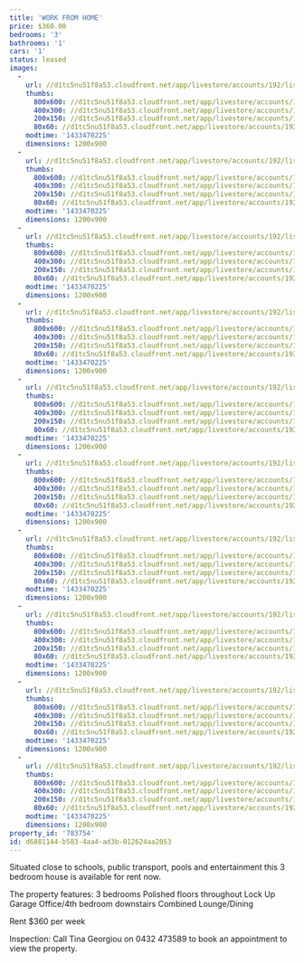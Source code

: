 ```yaml
---
title: 'WORK FROM HOME'
price: $360.00
bedrooms: '3'
bathrooms: '1'
cars: '1'
status: leased
images:
  -
    url: //d1tc5nu51f8a53.cloudfront.net/app/livestore/accounts/192/listings/376545/images/Front-3-_9189096447_20150605120922.jpg
    thumbs:
      800x600: //d1tc5nu51f8a53.cloudfront.net/app/livestore/accounts/192/listings/376545/images/Front-3-_9189096447_20150605120922_800x600.jpg
      400x300: //d1tc5nu51f8a53.cloudfront.net/app/livestore/accounts/192/listings/376545/images/Front-3-_9189096447_20150605120922_400x300.jpg
      200x150: //d1tc5nu51f8a53.cloudfront.net/app/livestore/accounts/192/listings/376545/images/Front-3-_9189096447_20150605120922_200x150.jpg
      80x60: //d1tc5nu51f8a53.cloudfront.net/app/livestore/accounts/192/listings/376545/images/Front-3-_9189096447_20150605120922_80x60.jpg
    modtime: '1433470225'
    dimensions: 1200x900
  -
    url: //d1tc5nu51f8a53.cloudfront.net/app/livestore/accounts/192/listings/376545/images/Back-1-_8632529518_20150605120926.jpg
    thumbs:
      800x600: //d1tc5nu51f8a53.cloudfront.net/app/livestore/accounts/192/listings/376545/images/Back-1-_8632529518_20150605120926_800x600.jpg
      400x300: //d1tc5nu51f8a53.cloudfront.net/app/livestore/accounts/192/listings/376545/images/Back-1-_8632529518_20150605120926_400x300.jpg
      200x150: //d1tc5nu51f8a53.cloudfront.net/app/livestore/accounts/192/listings/376545/images/Back-1-_8632529518_20150605120926_200x150.jpg
      80x60: //d1tc5nu51f8a53.cloudfront.net/app/livestore/accounts/192/listings/376545/images/Back-1-_8632529518_20150605120926_80x60.jpg
    modtime: '1433470225'
    dimensions: 1200x900
  -
    url: //d1tc5nu51f8a53.cloudfront.net/app/livestore/accounts/192/listings/376545/images/Bedroom1-2-_1562826703_20150605120930.jpg
    thumbs:
      800x600: //d1tc5nu51f8a53.cloudfront.net/app/livestore/accounts/192/listings/376545/images/Bedroom1-2-_1562826703_20150605120930_800x600.jpg
      400x300: //d1tc5nu51f8a53.cloudfront.net/app/livestore/accounts/192/listings/376545/images/Bedroom1-2-_1562826703_20150605120930_400x300.jpg
      200x150: //d1tc5nu51f8a53.cloudfront.net/app/livestore/accounts/192/listings/376545/images/Bedroom1-2-_1562826703_20150605120930_200x150.jpg
      80x60: //d1tc5nu51f8a53.cloudfront.net/app/livestore/accounts/192/listings/376545/images/Bedroom1-2-_1562826703_20150605120930_80x60.jpg
    modtime: '1433470225'
    dimensions: 1200x900
  -
    url: //d1tc5nu51f8a53.cloudfront.net/app/livestore/accounts/192/listings/376545/images/Bedroom2-2-_6003828864_20150605120934.jpg
    thumbs:
      800x600: //d1tc5nu51f8a53.cloudfront.net/app/livestore/accounts/192/listings/376545/images/Bedroom2-2-_6003828864_20150605120934_800x600.jpg
      400x300: //d1tc5nu51f8a53.cloudfront.net/app/livestore/accounts/192/listings/376545/images/Bedroom2-2-_6003828864_20150605120934_400x300.jpg
      200x150: //d1tc5nu51f8a53.cloudfront.net/app/livestore/accounts/192/listings/376545/images/Bedroom2-2-_6003828864_20150605120934_200x150.jpg
      80x60: //d1tc5nu51f8a53.cloudfront.net/app/livestore/accounts/192/listings/376545/images/Bedroom2-2-_6003828864_20150605120934_80x60.jpg
    modtime: '1433470225'
    dimensions: 1200x900
  -
    url: //d1tc5nu51f8a53.cloudfront.net/app/livestore/accounts/192/listings/376545/images/Kitchen-7-_376097667_20150605120940.jpg
    thumbs:
      800x600: //d1tc5nu51f8a53.cloudfront.net/app/livestore/accounts/192/listings/376545/images/Kitchen-7-_376097667_20150605120940_800x600.jpg
      400x300: //d1tc5nu51f8a53.cloudfront.net/app/livestore/accounts/192/listings/376545/images/Kitchen-7-_376097667_20150605120940_400x300.jpg
      200x150: //d1tc5nu51f8a53.cloudfront.net/app/livestore/accounts/192/listings/376545/images/Kitchen-7-_376097667_20150605120940_200x150.jpg
      80x60: //d1tc5nu51f8a53.cloudfront.net/app/livestore/accounts/192/listings/376545/images/Kitchen-7-_376097667_20150605120940_80x60.jpg
    modtime: '1433470225'
    dimensions: 1200x900
  -
    url: //d1tc5nu51f8a53.cloudfront.net/app/livestore/accounts/192/listings/376545/images/Living-6-_822351398_20150605120944.jpg
    thumbs:
      800x600: //d1tc5nu51f8a53.cloudfront.net/app/livestore/accounts/192/listings/376545/images/Living-6-_822351398_20150605120944_800x600.jpg
      400x300: //d1tc5nu51f8a53.cloudfront.net/app/livestore/accounts/192/listings/376545/images/Living-6-_822351398_20150605120944_400x300.jpg
      200x150: //d1tc5nu51f8a53.cloudfront.net/app/livestore/accounts/192/listings/376545/images/Living-6-_822351398_20150605120944_200x150.jpg
      80x60: //d1tc5nu51f8a53.cloudfront.net/app/livestore/accounts/192/listings/376545/images/Living-6-_822351398_20150605120944_80x60.jpg
    modtime: '1433470225'
    dimensions: 1200x900
  -
    url: //d1tc5nu51f8a53.cloudfront.net/app/livestore/accounts/192/listings/376545/images/Living-2_3507388295_20150605120947.jpg
    thumbs:
      800x600: //d1tc5nu51f8a53.cloudfront.net/app/livestore/accounts/192/listings/376545/images/Living-2_3507388295_20150605120947_800x600.jpg
      400x300: //d1tc5nu51f8a53.cloudfront.net/app/livestore/accounts/192/listings/376545/images/Living-2_3507388295_20150605120947_400x300.jpg
      200x150: //d1tc5nu51f8a53.cloudfront.net/app/livestore/accounts/192/listings/376545/images/Living-2_3507388295_20150605120947_200x150.jpg
      80x60: //d1tc5nu51f8a53.cloudfront.net/app/livestore/accounts/192/listings/376545/images/Living-2_3507388295_20150605120947_80x60.jpg
    modtime: '1433470225'
    dimensions: 1200x900
  -
    url: //d1tc5nu51f8a53.cloudfront.net/app/livestore/accounts/192/listings/376545/images/Living3_9263624791_20150605120950.jpg
    thumbs:
      800x600: //d1tc5nu51f8a53.cloudfront.net/app/livestore/accounts/192/listings/376545/images/Living3_9263624791_20150605120950_800x600.jpg
      400x300: //d1tc5nu51f8a53.cloudfront.net/app/livestore/accounts/192/listings/376545/images/Living3_9263624791_20150605120950_400x300.jpg
      200x150: //d1tc5nu51f8a53.cloudfront.net/app/livestore/accounts/192/listings/376545/images/Living3_9263624791_20150605120950_200x150.jpg
      80x60: //d1tc5nu51f8a53.cloudfront.net/app/livestore/accounts/192/listings/376545/images/Living3_9263624791_20150605120950_80x60.jpg
    modtime: '1433470225'
    dimensions: 1200x900
  -
    url: //d1tc5nu51f8a53.cloudfront.net/app/livestore/accounts/192/listings/376545/images/Downstairs_1009583170_20150605120936.jpg
    thumbs:
      800x600: //d1tc5nu51f8a53.cloudfront.net/app/livestore/accounts/192/listings/376545/images/Downstairs_1009583170_20150605120936_800x600.jpg
      400x300: //d1tc5nu51f8a53.cloudfront.net/app/livestore/accounts/192/listings/376545/images/Downstairs_1009583170_20150605120936_400x300.jpg
      200x150: //d1tc5nu51f8a53.cloudfront.net/app/livestore/accounts/192/listings/376545/images/Downstairs_1009583170_20150605120936_200x150.jpg
      80x60: //d1tc5nu51f8a53.cloudfront.net/app/livestore/accounts/192/listings/376545/images/Downstairs_1009583170_20150605120936_80x60.jpg
    modtime: '1433470225'
    dimensions: 1200x900
  -
    url: //d1tc5nu51f8a53.cloudfront.net/app/livestore/accounts/192/listings/376545/images/Bath-1-_1666731694_20150605120928.jpg
    thumbs:
      800x600: //d1tc5nu51f8a53.cloudfront.net/app/livestore/accounts/192/listings/376545/images/Bath-1-_1666731694_20150605120928_800x600.jpg
      400x300: //d1tc5nu51f8a53.cloudfront.net/app/livestore/accounts/192/listings/376545/images/Bath-1-_1666731694_20150605120928_400x300.jpg
      200x150: //d1tc5nu51f8a53.cloudfront.net/app/livestore/accounts/192/listings/376545/images/Bath-1-_1666731694_20150605120928_200x150.jpg
      80x60: //d1tc5nu51f8a53.cloudfront.net/app/livestore/accounts/192/listings/376545/images/Bath-1-_1666731694_20150605120928_80x60.jpg
    modtime: '1433470225'
    dimensions: 1200x900
property_id: '783754'
id: d6881144-b583-4aa4-ad3b-012624aa2053
---
```

Situated close  to schools, public transport, pools and entertainment this 3 bedroom house is available for rent now. 

The property features: 
3 bedrooms
Polished floors throughout 
Lock Up Garage 
Office/4th bedroom downstairs 
Combined Lounge/Dining 

Rent $360 per week 

Inspection: Call Tina Georgiou on 0432 473589 to book an appointment to view the property.